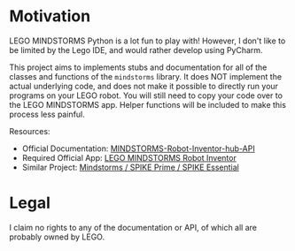 # Motivation

LEGO MINDSTORMS Python is a lot fun to play with! However, I don't like to be limited by the Lego IDE, and would rather develop using PyCharm.

This project aims to implements stubs and documentation for all of the classes and functions of the `mindstorms` library. It does NOT implement the actual underlying code, and does not make it possible to directly run your programs on your LEGO robot. You will still need to copy your code over to the LEGO MINDSTORMS app. Helper functions will be included to make this process less painful.

Resources:

* Official Documentation: [MINDSTORMS-Robot-Inventor-hub-API](https://lego.github.io/MINDSTORMS-Robot-Inventor-hub-API/)
* Required Official App: [LEGO MINDSTORMS Robot Inventor](https://www.microsoft.com/en-us/p/lego-mindstorms-robot-inventor/9mtq0n7w1d6x?activetab=pivot:overviewtab)
* Similar Project: [Mindstorms / SPIKE Prime / SPIKE Essential](https://github.com/gpdaniels/spike-prime)

# Legal

I claim no rights to any of the documentation or API, of which all are probably owned by LEGO.
